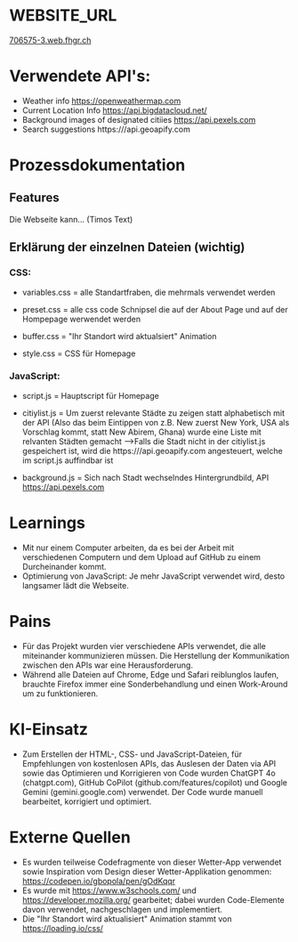 # WEBSITE_URL
[706575-3.web.fhgr.ch](https://706575-3.web.fhgr.ch/)

# Verwendete API's: 
- Weather info https://openweathermap.com
- Current Location Info https://api.bigdatacloud.net/
- Background images of designated citiies https://api.pexels.com
- Search suggestions https:///api.geoapify.com

# Prozessdokumentation

## Features
Die Webseite kann... (Timos Text)


## Erklärung der einzelnen Dateien (wichtig)

### CSS:
- variables.css = alle Standartfraben, die mehrmals verwendet werden

- preset.css = alle css code Schnipsel die auf der About Page und auf der Hompepage werwendet werden

- buffer.css = "Ihr Standort wird aktualsiert" Animation

- style.css = CSS für Homepage

### JavaScript:
- script.js = Hauptscript für Homepage

- citiylist.js = Um zuerst relevante Städte zu zeigen statt alphabetisch mit der API (Also das beim Eintippen von z.B. New zuerst New York, USA als Vorschlag kommt, statt New Abirem, Ghana) wurde eine Liste mit relvanten Städten gemacht -->Falls die Stadt nicht in der citiylist.js gespeichert ist, wird die https:///api.geoapify.com angesteuert, welche im script.js auffindbar ist

- background.js = Sich nach Stadt wechselndes Hintergrundbild, API https://api.pexels.com


# Learnings
- Mit nur einem Computer arbeiten, da es bei der Arbeit mit verschiedenen Computern und dem Upload auf GitHub zu einem Durcheinander kommt.
- Optimierung von JavaScript: Je mehr JavaScript verwendet wird, desto langsamer lädt die Webseite.

# Pains
- Für das Projekt wurden vier verschiedene APIs verwendet, die alle miteinander kommunizieren müssen. Die Herstellung der Kommunikation zwischen den APIs war eine Herausforderung.
- Während alle Dateien auf Chrome, Edge und Safari reiblunglos laufen, brauchte Firefox immer eine Sonderbehandlung und einen Work-Around um zu funktionieren.

# KI-Einsatz
- Zum Erstellen der HTML-, CSS- und JavaScript-Dateien, für Empfehlungen von kostenlosen APIs, das Auslesen der Daten via API sowie das Optimieren und Korrigieren von Code wurden ChatGPT 4o (chatgpt.com), GitHub CoPilot (github.com/features/copilot) und Google Gemini (gemini.google.com) verwendet. Der Code wurde manuell bearbeitet, korrigiert und optimiert.

# Externe Quellen
- Es wurden teilweise Codefragmente von dieser Wetter-App verwendet sowie Inspiration vom Design dieser Wetter-Applikation genommen: https://codepen.io/gbopola/pen/gOdKqqr
- Es wurde mit https://www.w3schools.com/ und https://developer.mozilla.org/ gearbeitet; dabei wurden Code-Elemente davon verwendet, nachgeschlagen und implementiert.
- Die "Ihr Standort wird aktualisiert" Animation stammt von https://loading.io/css/
